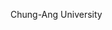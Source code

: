 [//]: # (Created by ./bin/manage_files.pl from ./species/Clonorchis_sinensis/PRJDA72781/Clonorchis_sinensis_PRJDA72781.summary.html on Thu Jun 11 13:43:47 2020)
Chung-Ang University
